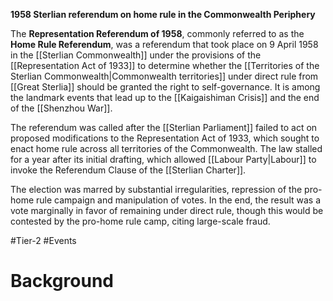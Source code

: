 **1958 Sterlian referendum on home rule in the Commonwealth Periphery**

The **Representation Referendum of 1958**, commonly referred to as the **Home Rule Referendum**, was a referendum that took place on 9 April 1958 in the [[Sterlian Commonwealth]] under the provisions of the [[Representation Act of 1933]] to determine whether the [[Territories of the Sterlian Commonwealth|Commonwealth territories]] under direct rule from [[Great Sterlia]] should be granted the right to self-governance. It is among the landmark events that lead up to the [[Kaigaishiman Crisis]] and the end of the [[Shenzhou War]].

The referendum was called after the [[Sterlian Parliament]] failed to act on proposed modifications to the Representation Act of 1933, which sought to enact home rule across all territories of the Commonwealth. The law stalled for a year after its initial drafting, which allowed [[Labour Party|Labour]] to invoke the Referendum Clause of the [[Sterlian Charter]].

The election was marred by substantial irregularities, repression of the pro-home rule campaign and manipulation of votes. In the end, the result was a vote marginally in favor of remaining under direct rule, though this would be contested by the pro-home rule camp, citing large-scale fraud.

#Tier-2 #Events
# Background
